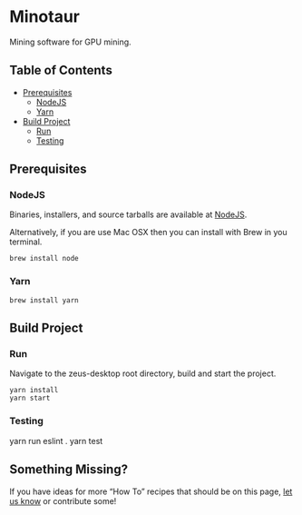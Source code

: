 # Minotaur
Mining software for GPU mining.

## Table of Contents

- [Prerequisites](#prerequisites)
  - [NodeJS](#nodejs)
  - [Yarn](#yarn)
- [Build Project](#build-project)
  - [Run](#run)
  - [Testing](#testing)



## Prerequisites


### NodeJS

Binaries, installers, and source tarballs are available at [NodeJS](https://nodejs.org).

Alternatively, if you are use Mac OSX then you can install with Brew in you terminal.

    brew install node

### Yarn

    brew install yarn
    

## Build Project

### Run
Navigate to the zeus-desktop root directory, build and start the project.

    yarn install
    yarn start

### Testing

  yarn run eslint .
  yarn test


## Something Missing?

If you have ideas for more “How To” recipes that should be on this page, [let us know](https://github.com/andyjdee/minotaur/issues) or contribute some!